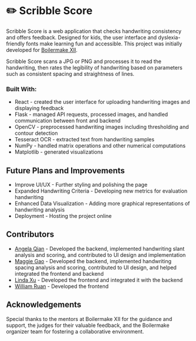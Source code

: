 # ✏️ Scribble Score

Scribble Score is a web application that checks handwriting consistency and offers feedback. Designed for kids, the user interface and dyslexia-friendly fonts make learning fun and accessible. This project was initially developed for [Boilermake XII](https://boilermake-xii.devpost.com/?_gl=1*qs70q6*_gcl_au*MjEzNTkxODYxLjE3Mzg4MTMxMzM.*_ga*MTg4MzQyOTQ3Ny4xNzM4ODEzMTMz*_ga_0YHJK3Y10M*MTc0MDUxOTUwNi4xMS4wLjE3NDA1MTk1NjYuMC4wLjA.).

Scribble Score scans a JPG or PNG and processes it to read the handwriting, then rates the legibility of handwriting based on parameters such as consistent spacing and straightness of lines.

### Built With:
- React - created the user interface for uploading handwriting images and displaying feedback
- Flask - managed API requests, processed images, and handled communication between front and backend
- OpenCV - preprocessed handwriting images including thresholding and contour detection
- Tesseract OCR - extracted text from handwriting samples
- NumPy - handled matrix operations and other numerical computations
- Matplotlib - generated visualizations

## Future Plans and Improvements
- Improve UI/UX - Further styling and polishing the page
- Expanded Handwriting Criteria - Developing new metrics for evaluation handwriting
- Enhanced Data Visualization - Adding more graphical representations of handwriting analysis
- Deployment - Hosting the project online

## Contributors
- [Angela Qian](https://github.com/angelaqian2023) - Developed the backend, implemented handwriting slant analysis and scoring, and contributed to UI design and implementation
- [Maggie Gao](https://github.com/mgaoann) - Developed the backend, implemented handwriting spacing analysis and scoring, contributed to UI design, and helped integrated the frontend and backend 
- [Linda Xu](https://github.com/lindarxu) - Developed the frontend and integrated it with the backend
- [William Ruan](https://github.com/willruan) - Developed the frontend

## Acknowledgements
Special thanks to the mentors at Boilermake XII for the guidance and support, the judges for their valuable feedback, and the Boilermake organizer team for fostering a collaborative environment.
